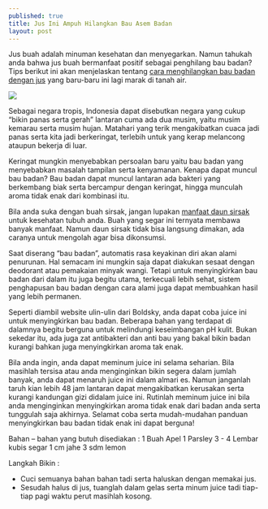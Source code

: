 ```yaml
---
published: true
title: Jus Ini Ampuh Hilangkan Bau Asem Badan 
layout: post
---
```

Jus buah adalah minuman kesehatan dan menyegarkan. Namun tahukah anda bahwa jus buah bermanfaat positif sebagai penghilang bau badan? Tips berikut ini akan menjelaskan tentang <a href="http://daihatsu.co.id/kokgituya/article/lifestyle/5-cara-alami-menghilangkan-bau-badan">cara menghilangkan bau badan dengan jus</a> yang baru-baru ini lagi marak di tanah air. 

<img src="https://pbs.twimg.com/media/CIly5j9WcAABVI-.jpg" />

Sebagai negara tropis, Indonesia dapat disebutkan negara yang cukup “bikin panas serta gerah” lantaran cuma ada dua musim, yaitu musim kemarau serta musim hujan. Matahari yang terik mengakibatkan cuaca jadi panas serta kita jadi berkeringat, terlebih untuk yang kerap melancong ataupun bekerja di luar. 

Keringat mungkin menyebabkan persoalan baru yaitu bau badan yang menyebabkan masalah tampilan serta kenyamanan. Kenapa dapat muncul bau badan? Bau badan dapat muncul lantaran ada bakteri yang berkembang biak serta bercampur dengan keringat, hingga munculah aroma tidak enak dari kombinasi itu. 

Bila anda suka dengan buah sirsak, jangan lupakan <a href="http://daihatsu.co.id/kokgituya/article/lifestyle/1001-manfaat-daun-sirsak">manfaat daun sirsak</a> untuk kesehatan tubuh anda. Buah yang segar ini ternyata membawa banyak manfaat. Namun daun sirsak tidak bisa langsung dimakan, ada caranya untuk mengolah agar bisa dikonsumsi. 

Saat diserang “bau badan”, automatis rasa keyakinan diri akan alami penurunan. Hal semacam ini mungkin saja dapat diakukan sesaat dengan deodorant atau pemakaian minyak wangi. Tetapi untuk menyingkirkan bau badan dari dalam itu juga begitu utama, terkecuali lebih sehat, sistem penghapusan bau badan dengan cara alami juga dapat membuahkan hasil yang lebih permanen. 

Seperti diambil website ulin-ulin dari Boldsky, anda dapat coba juice ini untuk menyingkirkan bau badan. Beberapa bahan yang terdapat di dalamnya begitu berguna untuk melindungi keseimbangan pH kulit. Bukan sekedar itu, ada juga zat antibakteri dan anti bau yang bakal bikin badan kurangi bahkan juga menyingkirkan aroma tak enak. 

Bila anda ingin, anda dapat meminum juice ini selama seharian. Bila masihlah tersisa atau anda menginginkan bikin segera dalam jumlah banyak, anda dapat menaruh juice ini dalam almari es. Namun janganlah taruh kian lebih 48 jam lantaran dapat mengakibatkan kerusakan serta kurangi kandungan gizi didalam juice ini. Rutinlah meminum juice ini bila anda menginginkan menyingkirkan aroma tidak enak dari badan anda serta tunggulah saja akhirnya. Selamat coba serta mudah-mudahan panduan menyingkirkan bau badan tidak enak ini dapat berguna! 

Bahan – bahan yang butuh disediakan : 
1 Buah Apel 
1 Parsley 
3 - 4 Lembar kubis segar 
1 cm jahe 
3 sdm lemon 

Langkah Bikin : 
* Cuci semuanya bahan bahan tadi serta haluskan dengan memakai jus. 
* Sesudah halus di jus, tuanglah dalam gelas serta minum juice tadi tiap-tiap pagi waktu perut masihlah kosong.